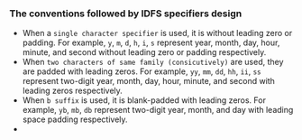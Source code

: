 ### The conventions followed by IDFS specifiers design

- When a `single character specifier` is used, it is without leading zero or padding. For example, `y`, `m`, `d`, `h`, `i`, `s` represent year, month, day, hour, minute, and second without leading zero or padding respectively.
- When `two characters of same family (consicutively)` are used, they are padded with leading zeros. For example, `yy`, `mm`, `dd`, `hh`, `ii`, `ss` represent two-digit year, month, day, hour, minute, and second with leading zeros respectively.
- When `b suffix` is used, it is blank-padded with leading zeros. For example, `yb`, `mb`, `db` represent two-digit year, month, and day with leading space padding respectively.
-
